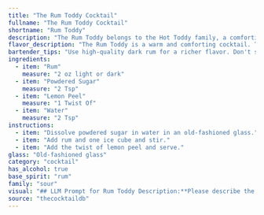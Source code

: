 ```yaml
---
title: "The Rum Toddy Cocktail"
fullname: "The Rum Toddy Cocktail"
shortname: "Rum Toddy"
description: "The Rum Toddy belongs to the Hot Toddy family, a comforting warm drink popular for centuries. Originating in the 18th century, its origins are debated, with some attributing it to British sailors, others to the Irish. The name toddy likely comes from the Hindi word for palm wine. "
flavor_description: "The Rum Toddy is a warm and comforting cocktail. The rum provides a sweet and boozy base, balanced by the tartness of the lemon peel. The powdered sugar adds a touch of sweetness, while the hot water creates a gentle warmth that soothes the throat. Expect a rich and complex flavor profile, with hints of citrus, spice, and caramel. "
bartender_tips: "Use high-quality dark rum for a richer flavor. Don't skimp on the lemon peel - a generous twist releases the most citrus oils. Use hot water, but not boiling, to dissolve the sugar and prevent the rum from burning. Stir, don't shake, to avoid diluting the rum.  A good rum toddy should be warm and comforting, not overly sweet. "
ingredients:
  - item: "Rum"
    measure: "2 oz light or dark"
  - item: "Powdered Sugar"
    measure: "2 Tsp"
  - item: "Lemon Peel"
    measure: "1 Twist Of"
  - item: "Water"
    measure: "2 Tsp"
instructions:
  - item: "Dissolve powdered sugar in water in an old-fashioned glass."
  - item: "Add rum and one ice cube and stir."
  - item: "Add the twist of lemon peel and serve."
glass: "Old-fashioned glass"
category: "cocktail"
has_alcohol: true
base_spirit: "rum"
family: "sour"
visual: "## LLM Prompt for Rum Toddy Description:**Please describe the appearance of a Rum Toddy, considering the following:*** **Base:** A warm, amber-colored liquid, likely with a slight cloudiness from the sugar.* **Glass:** Typically served in a heat-resistant mug or glass.* **Garnish:** A thin lemon peel, possibly twisted or curled, floating on the surface. * **Other details:** Mention if there is any condensation on the outside of the glass, or any steam rising from the warm drink. **Example:**Imagine a steaming mug filled with a rich, amber-hued liquid. The warm, inviting glow is slightly muted by a gentle cloudiness from the dissolved sugar. A delicate lemon peel, twisted and curled, sits atop the surface, releasing a subtle citrus aroma. Condensation forms on the outside of the mug, hinting at the comforting heat within. "
source: "thecocktaildb"
---
```


